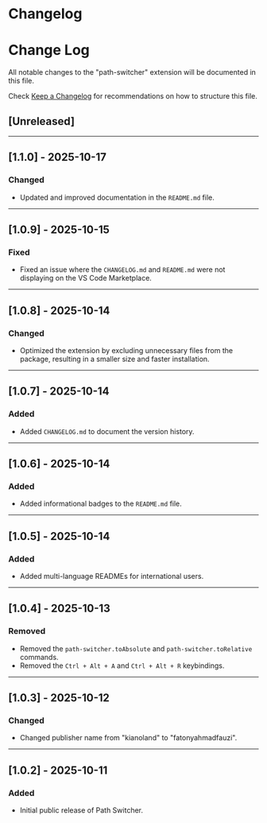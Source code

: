 # Changelog

# Change Log

All notable changes to the "path-switcher" extension will be documented in this file.

Check [Keep a Changelog](http://keepachangelog.com/) for recommendations on how to structure this file.

## [Unreleased]


---

## [1.1.0] - 2025-10-17

### Changed

- Updated and improved documentation in the `README.md` file.

---

## [1.0.9] - 2025-10-15

### Fixed

- Fixed an issue where the `CHANGELOG.md` and `README.md` were not displaying on the VS Code Marketplace.

---

## [1.0.8] - 2025-10-14

### Changed

- Optimized the extension by excluding unnecessary files from the package, resulting in a smaller size and faster installation.

---

## [1.0.7] - 2025-10-14

### Added

- Added `CHANGELOG.md` to document the version history.

---

## [1.0.6] - 2025-10-14

### Added

- Added informational badges to the `README.md` file.

---

## [1.0.5] - 2025-10-14

### Added

- Added multi-language READMEs for international users.

---

## [1.0.4] - 2025-10-13

### Removed

- Removed the `path-switcher.toAbsolute` and `path-switcher.toRelative` commands.
- Removed the `Ctrl + Alt + A` and `Ctrl + Alt + R` keybindings.

---

## [1.0.3] - 2025-10-12

### Changed

- Changed publisher name from "kianoland" to "fatonyahmadfauzi".

---

## [1.0.2] - 2025-10-11

### Added

- Initial public release of Path Switcher.
